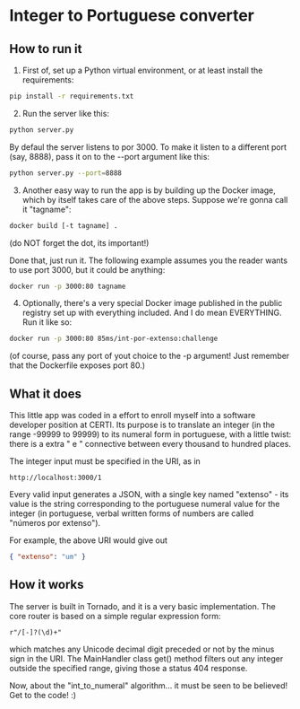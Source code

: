 # Integer to Portuguese converter

## How to run it

1. First of, set up a Python virtual environment, or at least
install the requirements:

``` bash
pip install -r requirements.txt
```

2. Run the server like this:
``` bash
python server.py
```

By defaul the server listens to por 3000. To make it listen to
a different port (say, 8888), pass it on to the --port argument
like this:

``` bash
python server.py --port=8888
```


3. Another easy way to run the app is by building up the Docker image,
which by itself takes care of the above steps. Suppose we're gonna call
it "tagname":

```bash
docker build [-t tagname] .
```
(do NOT forget the dot, its important!)


Done that, just run it. The following example assumes you the reader
wants to use port 3000, but it could be anything:

``` bash
docker run -p 3000:80 tagname
```



4. Optionally, there's a very special Docker image published in the
public registry set up with everything included. And I do mean EVERYTHING.
Run it like so:

``` bash
docker run -p 3000:80 85ms/int-por-extenso:challenge
```

(of course, pass any port of yout choice to the -p argument! Just remember
that the Dockerfile exposes port 80.)


## What it does

This little app was coded in a effort to enroll myself
into a software developer position at CERTI. Its purpose
is to translate an integer (in the range -99999 to 99999)
to its numeral form in portuguese, with a little twist:
there is a extra " e " connective between every thousand
to hundred places.

The integer input must be specified in the URI, as in
```
http://localhost:3000/1
```
Every valid input generates a JSON, with a single key named
"extenso" - its value is the string corresponding to the
portuguese numeral value for the integer (in portuguese, verbal
written forms of numbers are called "números por extenso").

For example, the above URI would give out
``` JSON
{ "extenso": "um" }
```


## How it works

The server is built in Tornado, and it is a very basic
implementation. The core router is based on a simple regular
expression form:

``` regexp
r"/[-]?(\d)+"
```

which matches any Unicode decimal digit preceded or not by
the minus sign in the URI. The MainHandler class get() method
filters out any integer outside the specified range, giving
those a status 404 response. 


Now, about the "int_to_numeral" algorithm... it must be seen
to be believed! Get to the code! :)
